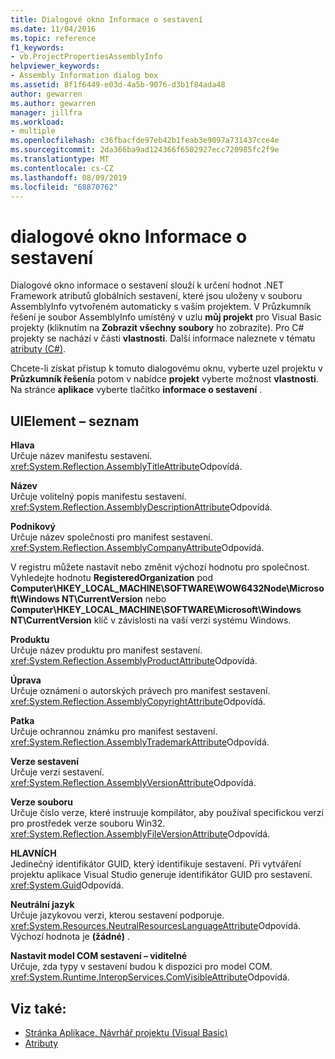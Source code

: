 ```yaml
---
title: Dialogové okno Informace o sestavení
ms.date: 11/04/2016
ms.topic: reference
f1_keywords:
- vb.ProjectPropertiesAssemblyInfo
helpviewer_keywords:
- Assembly Information dialog box
ms.assetid: 8f1f6449-e03d-4a5b-9076-d3b1f84ada48
author: gewarren
ms.author: gewarren
manager: jillfra
ms.workload:
- multiple
ms.openlocfilehash: c36fbacfde97eb42b1feab3e9097a731437cce4e
ms.sourcegitcommit: 2da366ba9ad124366f6502927ecc720985fc2f9e
ms.translationtype: MT
ms.contentlocale: cs-CZ
ms.lasthandoff: 08/09/2019
ms.locfileid: "68870762"
---
```

# <a name="assembly-information-dialog-box"></a>dialogové okno Informace o sestavení

Dialogové okno informace o sestavení slouží k určení hodnot .NET Framework atributů globálních sestavení, které jsou uloženy v souboru AssemblyInfo vytvořeném automaticky s vaším projektem. V Průzkumník řešení je soubor AssemblyInfo umístěný v uzlu **můj projekt** pro Visual Basic projekty (kliknutím na **Zobrazit všechny soubory** ho zobrazíte). Pro C# projekty se nachází v části **vlastnosti**. Další informace naleznete v tématu [atributy (C#)](/dotnet/csharp/programming-guide/concepts/attributes/index).

Chcete-li získat přístup k tomuto dialogovému oknu, vyberte uzel projektu v **Průzkumník řešení**a potom v nabídce **projekt** vyberte možnost **vlastnosti**. Na stránce **aplikace** vyberte tlačítko **informace o sestavení** .

## <a name="uielement-list"></a>UIElement – seznam

**Hlava**\
Určuje název manifestu sestavení. <xref:System.Reflection.AssemblyTitleAttribute>Odpovídá.

**Název**\
Určuje volitelný popis manifestu sestavení. <xref:System.Reflection.AssemblyDescriptionAttribute>Odpovídá.

**Podnikový**\
Určuje název společnosti pro manifest sestavení. <xref:System.Reflection.AssemblyCompanyAttribute>Odpovídá.

V registru můžete nastavit nebo změnit výchozí hodnotu pro společnost. Vyhledejte hodnotu **RegisteredOrganization** pod **Computer\HKEY_LOCAL_MACHINE\SOFTWARE\WOW6432Node\Microsoft\Windows NT\CurrentVersion** nebo **Computer\HKEY_LOCAL_MACHINE\SOFTWARE\Microsoft\Windows NT\CurrentVersion** klíč v závislosti na vaší verzi systému Windows.

**Produktu**\
Určuje název produktu pro manifest sestavení. <xref:System.Reflection.AssemblyProductAttribute>Odpovídá.

**Úprava**\
Určuje oznámení o autorských právech pro manifest sestavení. <xref:System.Reflection.AssemblyCopyrightAttribute>Odpovídá.

**Patka**\
Určuje ochrannou známku pro manifest sestavení. <xref:System.Reflection.AssemblyTrademarkAttribute>Odpovídá.

**Verze sestavení**\
Určuje verzi sestavení. <xref:System.Reflection.AssemblyVersionAttribute>Odpovídá.

**Verze souboru**\
Určuje číslo verze, které instruuje kompilátor, aby používal specifickou verzi pro prostředek verze souboru Win32. <xref:System.Reflection.AssemblyFileVersionAttribute>Odpovídá.

**HLAVNÍCH**\
Jedinečný identifikátor GUID, který identifikuje sestavení. Při vytváření projektu aplikace Visual Studio generuje identifikátor GUID pro sestavení. <xref:System.Guid>Odpovídá.

**Neutrální jazyk**\
Určuje jazykovou verzi, kterou sestavení podporuje. <xref:System.Resources.NeutralResourcesLanguageAttribute>Odpovídá. Výchozí hodnota je **(žádné)** .

**Nastavit model COM sestavení – viditelné**\
Určuje, zda typy v sestavení budou k dispozici pro model COM. <xref:System.Runtime.InteropServices.ComVisibleAttribute>Odpovídá.

## <a name="see-also"></a>Viz také:

- [Stránka Aplikace, Návrhář projektu (Visual Basic)](../../ide/reference/application-page-project-designer-visual-basic.md)
- [Atributy](https://msdn.microsoft.com/Library/ae334cee-d96c-4243-a5e3-06dd7fcaf205)
